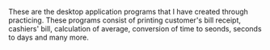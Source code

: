 These are the desktop application programs that I have created through practicing. These programs consist of printing customer's bill receipt, cashiers' bill, calculation of average, conversion of time to seonds, seconds to days and many more.
